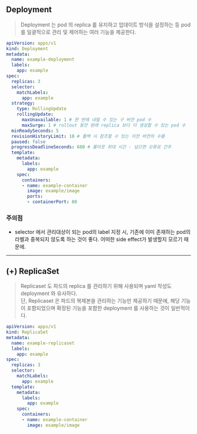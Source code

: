 ## Deployment

> Deployment 는 pod 의 replica 를 유지하고 업데이트 방식을 설정하는 등 pod 를 일괄적으로 관리 및 제어하는 여러 기능을 제공한다.  

```yaml
apiVersion: apps/v1
kind: Deployment
metadata:
  name: example-deployment
  labels:
    app: example
spec:
  replicas: 3
  selector:
    matchLabels:
      app: example
  strategy:
    type: RollingUpdate
    rollingUpdate:
      maxUnavailable: 1 # 한 번에 내릴 수 있는 구 버전 pod 수
      maxSurge: 1 # rollout 동안 원래 replica 보다 더 생성할 수 있는 pod 수
  minReadySeconds: 5
  revisionHistoryLimit: 10 # 롤백 시 참조할 수 있는 이전 버전의 수를
  paused: false
  progressDeadlineSeconds: 600 # 롤아웃 최대 시간 - 넘으면 오류로 간주
  template:
    metadata:
      labels:
        app: example
    spec:
      containers:
      - name: example-container
        image: example/image
        ports:
        - containerPort: 80

```

### 주의점

- selector 에서 관리대상이 되는 pod의 label 지정 시, 기존에 이미 존재하는 pod의 라벨과 중복되지 않도록 하는 것이 좋다. 어떠한 side effect가 발생할지 모르기 때문에.

---

## (+) ReplicaSet

> Replicaset 도 파드의 replica 를 관리하기 위해 사용되며 yaml 작성도 deployment 와 유사하다.
> <br> 단, Replicaset 은 파드의 복제본을 관리하는 기능만 제공하기 때문에, 해당 기능이 포함되었으며 확장된 기능을 포함한 deployment 를 사용하는 것이 일반적이다.

```yaml
apiVersion: apps/v1
kind: ReplicaSet
metadata:
  name: example-replicaset
  labels:
    app: example
spec:
  replicas: 3
  selector:
    matchLabels:
      app: example
  template:
    metadata:
      labels:
        app: example
    spec:
      containers:
      - name: example-container
        image: example/image
```